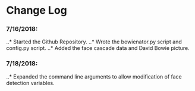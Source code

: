 # Change Log

### 7/16/2018:

..* Started the Github Repository.
..* Wrote the bowienator.py script and config.py script.
..* Added the face cascade data and David Bowie picture.

### 7/18/2018:

..* Expanded the command line arguments to allow modification of face detection variables.